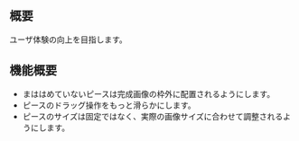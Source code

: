## 概要
ユーザ体験の向上を目指します。

## 機能概要
- まははめていないピースは完成画像の枠外に配置されるようにします。
- ピースのドラッグ操作をもっと滑らかにします。
- ピースのサイズは固定ではなく、実際の画像サイズに合わせて調整されるようにします。